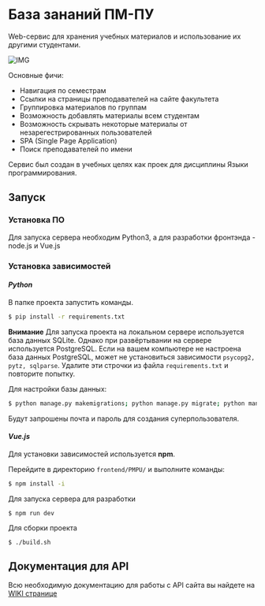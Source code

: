 # База зананий ПМ-ПУ

Web-сервис для хранения учебных материалов и использование их другими студентами. 

![IMG](https://i.imgur.com/H0Xwh0E.png)

Основные фичи: 
- Навигация по семестрам
- Ссылки на страницы преподавателей на сайте факультета
- Группировка материалов по группам
- Возможность добавлять материалы всем студентам
- Возможность скрывать некоторые материалы от незарегестрированных пользователей 
- SPA (Single Page Application)
- Поиск преподавателей по имени

Сервис был создан в учебных целях как проек для дисциплины Языки программирования.

## Запуск

### Установка ПО

Для запуска сервера необходим Python3, а для разработки фронтэнда - node.js и Vue.js
 
### Установка зависимостей

#### *Python*

В папке проекта запустить команды.

```bash
$ pip install -r requirements.txt
```
**Внимание** Для запуска проекта на локальном сервере используется база данных SQLite. Однако при развёртывании на сервере используется PostgreSQL. Если на вашем компьютере не настроена база данных PostgreSQL, может не установиться зависимости `psycopg2, pytz, sqlparse`. Удалите эти строчки из файла `requirements.txt` и повторите попытку.

Для настройки базы данных:

```bash
$ python manage.py makemigrations; python manage.py migrate; python manage.py createsuperuser 
```

Будут запрошены почта и пароль для создания суперпользователя.

#### *Vue.js*

Для установки зависимостей используется **npm**.

Перейдите в директорию `frontend/PMPU/` и выполните команды: 

```bash
$ npm install -i
```
Для запуска сервера для разработки 
```
$ npm run dev
```

Для сборки проекта 

```
$ ./build.sh
```
 
## Документация для API

Всю необходимую документацию для работы с API сайта вы найдете на [WIKI странице](https://github.com/PMPUlecture/PMPUlecture/wiki/API)
